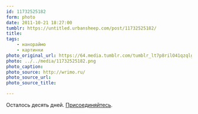 ```yaml
---
id: 11732525182
form: photo
date: 2011-10-21 18:27:00
tumblr: https://untitled.urbansheep.com/post/11732525182/
title:
tags:
    - нанораймо
    - картинки
photo_original_url: https://64.media.tumblr.com/tumblr_lt7p8rilO41qzqlg9o1_640.png
photo: ../../media/11732525182.png
photo_caption:
photo_source: http://wrimo.ru/
photo_source_url:
photo_source_title:

---
```


<p>Осталось десять дней. <a href="http://nanowrimo.org/">Присоединяйтесь</a>.</p>
